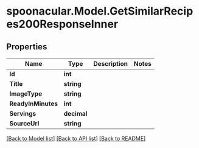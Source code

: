 # spoonacular.Model.GetSimilarRecipes200ResponseInner

## Properties

Name | Type | Description | Notes
------------ | ------------- | ------------- | -------------
**Id** | **int** |  | 
**Title** | **string** |  | 
**ImageType** | **string** |  | 
**ReadyInMinutes** | **int** |  | 
**Servings** | **decimal** |  | 
**SourceUrl** | **string** |  | 

[[Back to Model list]](../README.md#documentation-for-models) [[Back to API list]](../README.md#documentation-for-api-endpoints) [[Back to README]](../README.md)


